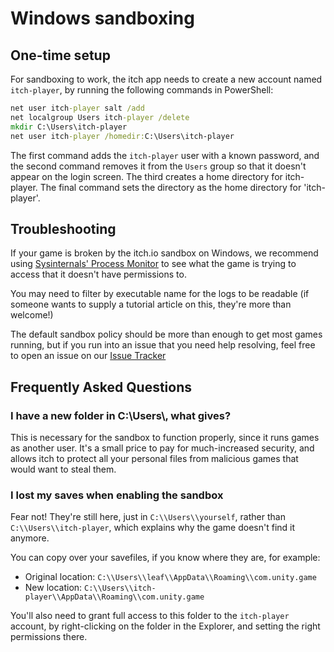 
# Windows sandboxing

## One-time setup

For sandboxing to work, the itch app needs to create a new account named
`itch-player`, by running the following commands in PowerShell:

```bat
net user itch-player salt /add
net localgroup Users itch-player /delete
mkdir C:\Users\itch-player
net user itch-player /homedir:C:\Users\itch-player
```

The first command adds the `itch-player` user with a known password, and
the second command removes it from the `Users` group so that it doesn't
appear on the login screen. The third creates a home directory for itch-player. 
The final command sets the directory as the home directory for 'itch-player'.



## Troubleshooting

If your game is broken by the itch.io sandbox on Windows, we recommend using
[Sysinternals' Process Monitor](https://technet.microsoft.com/en-us/sysinternals/processmonitor.aspx)
to see what the game is trying to access that it doesn't have permissions to.

You may need to filter by executable name for the logs to be readable (if someone
 wants to supply a tutorial article on this, they're more than welcome!)

The default sandbox policy should be more than enough to get most games running,
but if you run into an issue that you need help resolving, feel free to open
an issue on our [Issue Tracker](https://github.com/itchio/itch/issues)

## Frequently Asked Questions

### I have a new folder in C:\\Users\\, what gives?

This is necessary for the sandbox to function properly, since it runs games
as another user. It's a small price to pay for much-increased security, and
allows itch to protect all your personal files from malicious games that
would want to steal them.

### I lost my saves when enabling the sandbox

Fear not! They're still here, just in `C:\\Users\\yourself`, rather than
`C:\\Users\\itch-player`, which explains why the game doesn't find it anymore.

You can copy over your savefiles, if you know where they are, for example:

   * Original location: `C:\\Users\\leaf\\AppData\\Roaming\\com.unity.game`
   * New location: `C:\\Users\\itch-player\\AppData\\Roaming\\com.unity.game`

You'll also need to grant full access to this folder to the `itch-player` account,
by right-clicking on the folder in the Explorer, and setting the right permissions there.
